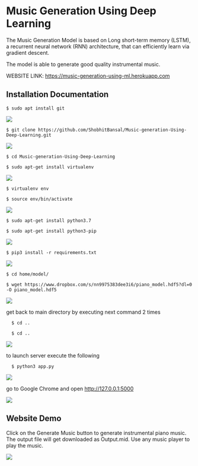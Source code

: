 # Music Generation Using Deep Learning 

The Music Generation Model is based on Long short-term memory (LSTM), a recurrent neural network (RNN) architecture, that can efficiently learn via gradient descent.

The model is able to generate good quality instrumental music.

WEBSITE LINK: https://music-generation-using-ml.herokuapp.com

## Installation Documentation

    $ sudo apt install git
    
![](Screenshots/1.png)

    $ git clone https://github.com/ShobhitBansal/Music-generation-Using-Deep-Learning.git
    
![](Screenshots/2.png)
  
    $ cd Music-generation-Using-Deep-Learning

    $ sudo apt-get install virtualenv
    
![](Screenshots/3.png)

    $ virtualenv env

    $ source env/bin/activate
    
![](Screenshots/4.png)
    
    $ sudo apt-get install python3.7
    
    $ sudo apt-get install python3-pip
    
![](Screenshots/5.png)

    $ pip3 install -r requirements.txt
    
![](Screenshots/6.png)
    
    $ cd home/model/
    
    $ wget https://www.dropbox.com/s/nn9975383dee3i6/piano_model.hdf5?dl=0 -O piano_model.hdf5
    
![](Screenshots/7.png)
    
get back to main directory by executing next command 2 times

	  $ cd ..

	  $ cd ..
	  
![](Screenshots/8.png)
    
to launch server execute the following

	  $ python3 app.py
	  
![](Screenshots/9.png)
    
go to Google Chrome and open http://127.0.0.1:5000

![](Screenshots/10.png)
 
## Website Demo
 
Click on the Generate Music button to generate instrumental piano music. The output file will get downloaded as Output.mid. Use any music player to play the music.

![](Screenshots/11.png)
